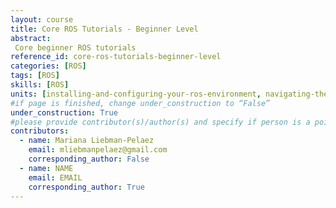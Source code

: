 ```yaml
---
layout: course
title: Core ROS Tutorials - Beginner Level
abstract:
 Core beginner ROS tutorials
reference_id: core-ros-tutorials-beginner-level
categories: [ROS]
tags: [ROS]
skills: [ROS]
units: [installing-and-configuring-your-ros-environment, navigating-the-ros-filesystem, creating-a-ros-package, building-a-ros-package, understanding-ros-nodes, understanding-ros-topics, understanding-ros-services-and-parameters, understanding-rwt-console-and-roslaunch, using-rosed-to-edit-files-in-ros, creating-a-ros-msg-and-srv, writing-a-simple-publisher-and-subscriber-cpp, writing-a-simple-publisher-and-subscriber-py, examining-the-simple-service-client, recording-and-playing-backdata, getting-started-with-roswtf, navigating-the-ros-wiki]
#if page is finished, change under_construction to “False”
under_construction: True
#please provide contributor(s)/author(s) and specify if person is a point of contact (default is "True")
contributors:
  - name: Mariana Liebman-Pelaez
    email: mliebmanpelaez@gmail.com
    corresponding_author: False
  - name: NAME
    email: EMAIL
    corresponding_author: True
---
```


